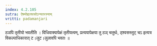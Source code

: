 ```yaml
---
index: 4.2.105
sutra: ऐषमोह्यःश्वसोऽन्यतरस्याम्
vritti: padamanjari
---
```


 ठञपि तृतीयो भवतीति । विधिवाक्यापेक्षं तृतीयत्वम्, प्रत्ययापेक्षया तु ठञ् चतुर्थः, ठ्श्वसस्तुट् चऽ इत्यत्र विकल्पाधिकारात् ट।लुट।लुलावपि भवतः ॥